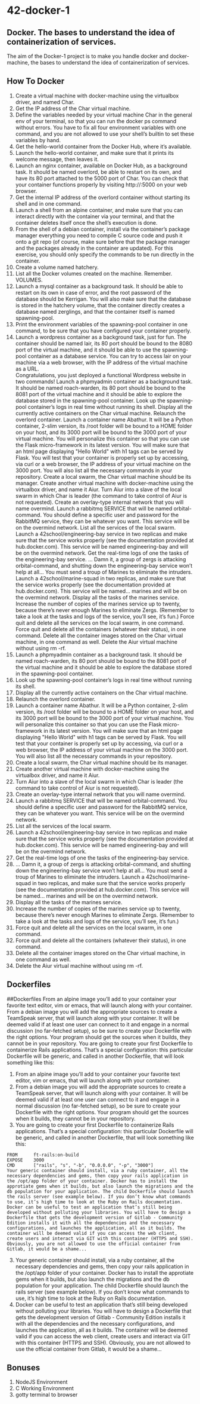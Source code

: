 # 42-docker-1
## Docker. The bases to understand the idea of containerization of services.

The aim of the Docker-1 project is to make you handle docker and docker-machine, the bases to understand the idea of containerization of services.
 
## How To Docker
1. Create a virtual machine with docker-machine using the virtualbox driver, and named Char. <br>
2. Get the IP address of the Char virtual machine. <br>
3. Define the variables needed by your virtual machine Char in the general env of your terminal, so that you can run the docker ps command without errors. You have to fix all four environment variables with one command, and you are not allowed to use your shell’s builtin to set these variables by hand. <br>
4. Get the hello-world container from the Docker Hub, where it’s available. <br>
5. Launch the hello-world container, and make sure that it prints its welcome message,
then leaves it. <br>
6. Launch an nginx container, available on Docker Hub, as a background task. It
should be named overlord, be able to restart on its own, and have its 80 port
attached to the 5000 port of Char. You can check that your container functions
properly by visiting
http://<ip-de-char>:5000 on your web browser. <br>
7. Get the internal IP address of the overlord container without starting its shell and
in one command. <br>
8. Launch a shell from an alpine container, and make sure that you can interact
directly with the container via your terminal, and that the container deletes itself
once the shell’s execution is done. <br>
9. From the shell of a debian container, install via the container’s package manager
everything you need to compile C source code and push it onto a git repo (of
course, make sure before that the package manager and the packages already in the
container are updated). For this exercise, you should only specify the commands
to be run directly in the container. <br>
10. Create a volume named hatchery. <br>
11. List all the Docker volumes created on the machine. Remember. VOLUMES. <br>
12. Launch a mysql container as a background task. It should be able to restart on its
own in case of error, and the root password of the database should be Kerrigan.
You will also make sure that the database is stored in the hatchery volume, that
the container directly creates a database named zerglings, and that the container
itself is named spawning-pool. <br>
13. Print the environment variables of the spawning-pool container in one command,
to be sure that you have configured your container properly. <br>
14. Launch a wordpress container as a background task, just for fun. The container
should be named lair, its 80 port should be bound to the 8080 port of the virtual
machine, and it should be able to use the spawning-pool container as a database
service. You can try to access lair on your machine via a web browser, with the
IP address of the virtual machine as a URL. <br>
Congratulations, you just deployed a functional Wordpress website in two commands!
Launch a phpmyadmin container as a background task. It should be named roach-warden, its 80 port should be bound to the 8081 port of the virtual machine and it should be able to explore the database stored in the spawning-pool container. 
Look up the spawning-pool container’s logs in real time without running its shell. 
Display all the currently active containers on the Char virtual machine. 
Relaunch the overlord container. 
Launch a container name Abathur. It will be a Python container, 2-slim version, its /root folder will be bound to a HOME folder on your host, and its 3000 port will be bound to the 3000 port of your virtual machine. You will personalize this container so that you can use the Flask micro-framework in its latest version. You will make sure that an html page displaying "Hello World" with h1 tags can be served by Flask. You will test that your container is properly set up by accessing, via curl or a web browser, the IP address of your virtual machine on the 3000 port. You will also list all the necessary commands in your repository. 
Create a local swarm, the Char virtual machine should be its manager. 
Create another virtual machine with docker-machine using the virtualbox driver, and name it Aiur. 
Turn Aiur into a slave of the local swarm in which Char is leader (the command to take control of Aiur is not requested). 
Create an overlay-type internal network that you will name overmind. 
Launch a rabbitmq SERVICE that will be named orbital-command. You should define a specific user and password for the RabbitMQ service, they can be whatever you want. This service will be on the overmind network. 
List all the services of the local swarm. 
Launch a 42school/engineering-bay service in two replicas and make sure that the service works properly (see the documentation provided at hub.docker.com). This service will be named engineering-bay and will be on the overmind network. 
Get the real-time logs of one the tasks of the engineering-bay service. 
... Damn it, a group of zergs is attacking orbital-command, and shutting down the engineering-bay service won’t help at all... You must send a troup of Marines to eliminate the intruders. Launch a 42school/marine-squad in two replicas, and make sure that the service works properly (see the documentation provided at hub.docker.com). This service will be named... marines and will be on the overmind network. 
Display all the tasks of the marines service. 
Increase the number of copies of the marines service up to twenty, because there’s never enough Marines to eliminate Zergs. (Remember to take a look at the tasks and logs of the service, you’ll see, it’s fun.) 
Force quit and delete all the services on the local swarm, in one command. 
Force quit and delete all the containers (whatever their status), in one command. 
Delete all the container images stored on the Char virtual machine, in one command as well. 
Delete the Aiur virtual machine without using rm -rf. 
15. Launch a phpmyadmin container as a background task. It should be named roach-warden,
its 80 port should be bound to the 8081 port of the virtual machine and it should
be able to explore the database stored in the spawning-pool container. <br>
16. Look up the spawning-pool container’s logs in real time without running its shell. <br>
17. Display all the currently active containers on the Char virtual machine. <br>
18. Relaunch the overlord container. <br>
19. Launch a container name Abathur. It will be a Python container, 2-slim version,
its /root folder will be bound to a HOME folder on your host, and its 3000 port
will be bound to the 3000 port of your virtual machine.
You will personalize this container so that you can use the Flask micro-framework
in its latest version. You will make sure that an html page displaying "Hello World"
with h1 tags can be served by Flask. You will test that your container is
properly set up by accessing, via curl or a web browser, the IP address of your
virtual machine on the 3000 port.
You will also list all the necessary commands in your repository. <br>
20. Create a local swarm, the Char virtual machine should be its manager. <br>
21. Create another virtual machine with docker-machine using the virtualbox driver,
and name it Aiur. <br>
22. Turn Aiur into a slave of the local swarm in which Char is leader (the command to
take control of Aiur is not requested). <br>
23. Create an overlay-type internal network that you will name overmind. <br>
24. Launch a rabbitmq SERVICE that will be named orbital-command. You should
define a specific user and password for the RabbitMQ service, they can be whatever
you want. This service will be on the overmind network. <br>
25. List all the services of the local swarm. <br>
26. Launch a 42school/engineering-bay service in two replicas and make sure that
the service works properly (see the documentation provided at hub.docker.com).
This service will be named engineering-bay and will be on the overmind network. <br>
27. Get the real-time logs of one the tasks of the engineering-bay service. <br>
28. ... Damn it, a group of zergs is attacking orbital-command, and shutting down
the engineering-bay service won’t help at all... You must send a troup of Marines
to eliminate the intruders. Launch a 42school/marine-squad in two replicas,
and make sure that the service works properly (see the documentation provided
at hub.docker.com). This service will be named... marines and will be on the
overmind network. <br>
29. Display all the tasks of the marines service. <br>
30. Increase the number of copies of the marines service up to twenty, because there’s
never enough Marines to eliminate Zergs. (Remember to take a look at the tasks
and logs of the service, you’ll see, it’s fun.) <br>
31. Force quit and delete all the services on the local swarm, in one command. <br>
32. Force quit and delete all the containers (whatever their status), in one command. <br>
33. Delete all the container images stored on the Char virtual machine, in one command
as well. <br>
34. Delete the Aiur virtual machine without using rm -rf. <br>

## Dockerfiles

##Dockerfiles
From an alpine image you’ll add to your container your favorite text editor, vim or emacs, that will launch along with your container. 
From a debian image you will add the appropriate sources to create a TeamSpeak server, that will launch along with your container. It will be deemed valid if at least one user can connect to it and engage in a normal discussion (no far-fetched setup), so be sure to create your Dockerfile with the right options. Your program should get the sources when it builds, they cannot be in your repository. 
You are going to create your first Dockerfile to containerize Rails applications. That’s a special configuration: this particular Dockerfile will be generic, and called in another Dockerfile, that will look something like this: 
1. From an alpine image you’ll add to your container your favorite text editor, vim or
emacs, that will launch along with your container. <br>
2. From a debian image you will add the appropriate sources to create a TeamSpeak
server, that will launch along with your container. It will be deemed valid if at least
one user can connect to it and engage in a normal discussion (no far-fetched setup), so
be sure to create your Dockerfile with the right options. Your program should get the
sources when it builds, they cannot be in your repository. <br>
3. You are going to create your first Dockerfile to containerize Rails applications. That’s
a special configuration: this particular Dockerfile will be generic, and called in another
Dockerfile, that will look something like this: <br>
```
FROM      ft-rails:on-build
EXPOSE    3000
CMD       ["rails", "s", "-b", "0.0.0.0", "-p", "3000"]
Your generic container should install, via a ruby container, all the necessary dependencies and gems, then copy your rails application in the /opt/app folder of your container. Docker has to install the approtiate gems when it builds, but also launch the migrations and the db population for your application. The child Dockerfile should launch the rails server (see example below). If you don’t know what commands to use, it’s high time to look at the Ruby on Rails documentation. 
Docker can be useful to test an application that’s still being developed without polluting your libraries. You will have to design a Dockerfile that gets the development version of Gitlab - Community Edition installs it with all the dependencies and the necessary configurations, and launches the application, all as it builds. The container will be deemed valid if you can access the web client, create users and interact via GIT with this container (HTTPS and SSH). Obviously, you are not allowed to use the official container from Gitlab, it would be a shame... 
```
3. Your generic container should install, via a ruby container, all the necessary dependencies
and gems, then copy your rails application in the /opt/app folder of your
container. Docker has to install the approtiate gems when it builds, but also launch
the migrations and the db population for your application. The child Dockerfile should
launch the rails server (see example below). If you don’t know what commands to use,
it’s high time to look at the Ruby on Rails documentation. <br>
4. Docker can be useful to test an application that’s still being developed without polluting
your libraries. You will have to design a Dockerfile that gets the development
version of Gitlab - Community Edition installs it with all the dependencies and the necessary
configurations, and launches the application, all as it builds. The container will be
deemed valid if you can access the web client, create users and interact via GIT with this
container (HTTPS and SSH). Obviously, you are not allowed to use the official container
from Gitlab, it would be a shame... <br>

## Bonuses

1. NodeJS Environment
2. C Working Environment
3. gotty terminal to browser
